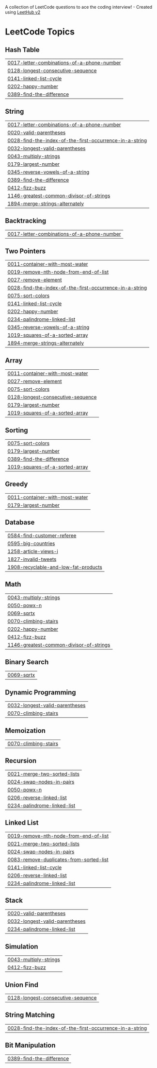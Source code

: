 A collection of LeetCode questions to ace the coding interview! - Created using [LeetHub v2](https://github.com/arunbhardwaj/LeetHub-2.0)
<!---LeetCode Topics Start-->
# LeetCode Topics
## Hash Table
|  |
| ------- |
| [0017-letter-combinations-of-a-phone-number](https://github.com/ikarannarode/Leetcode/tree/master/0017-letter-combinations-of-a-phone-number) |
| [0128-longest-consecutive-sequence](https://github.com/ikarannarode/Leetcode/tree/master/0128-longest-consecutive-sequence) |
| [0141-linked-list-cycle](https://github.com/ikarannarode/Leetcode/tree/master/0141-linked-list-cycle) |
| [0202-happy-number](https://github.com/ikarannarode/Leetcode/tree/master/0202-happy-number) |
| [0389-find-the-difference](https://github.com/ikarannarode/Leetcode/tree/master/0389-find-the-difference) |
## String
|  |
| ------- |
| [0017-letter-combinations-of-a-phone-number](https://github.com/ikarannarode/Leetcode/tree/master/0017-letter-combinations-of-a-phone-number) |
| [0020-valid-parentheses](https://github.com/ikarannarode/Leetcode/tree/master/0020-valid-parentheses) |
| [0028-find-the-index-of-the-first-occurrence-in-a-string](https://github.com/ikarannarode/Leetcode/tree/master/0028-find-the-index-of-the-first-occurrence-in-a-string) |
| [0032-longest-valid-parentheses](https://github.com/ikarannarode/Leetcode/tree/master/0032-longest-valid-parentheses) |
| [0043-multiply-strings](https://github.com/ikarannarode/Leetcode/tree/master/0043-multiply-strings) |
| [0179-largest-number](https://github.com/ikarannarode/Leetcode/tree/master/0179-largest-number) |
| [0345-reverse-vowels-of-a-string](https://github.com/ikarannarode/Leetcode/tree/master/0345-reverse-vowels-of-a-string) |
| [0389-find-the-difference](https://github.com/ikarannarode/Leetcode/tree/master/0389-find-the-difference) |
| [0412-fizz-buzz](https://github.com/ikarannarode/Leetcode/tree/master/0412-fizz-buzz) |
| [1146-greatest-common-divisor-of-strings](https://github.com/ikarannarode/Leetcode/tree/master/1146-greatest-common-divisor-of-strings) |
| [1894-merge-strings-alternately](https://github.com/ikarannarode/Leetcode/tree/master/1894-merge-strings-alternately) |
## Backtracking
|  |
| ------- |
| [0017-letter-combinations-of-a-phone-number](https://github.com/ikarannarode/Leetcode/tree/master/0017-letter-combinations-of-a-phone-number) |
## Two Pointers
|  |
| ------- |
| [0011-container-with-most-water](https://github.com/ikarannarode/Leetcode/tree/master/0011-container-with-most-water) |
| [0019-remove-nth-node-from-end-of-list](https://github.com/ikarannarode/Leetcode/tree/master/0019-remove-nth-node-from-end-of-list) |
| [0027-remove-element](https://github.com/ikarannarode/Leetcode/tree/master/0027-remove-element) |
| [0028-find-the-index-of-the-first-occurrence-in-a-string](https://github.com/ikarannarode/Leetcode/tree/master/0028-find-the-index-of-the-first-occurrence-in-a-string) |
| [0075-sort-colors](https://github.com/ikarannarode/Leetcode/tree/master/0075-sort-colors) |
| [0141-linked-list-cycle](https://github.com/ikarannarode/Leetcode/tree/master/0141-linked-list-cycle) |
| [0202-happy-number](https://github.com/ikarannarode/Leetcode/tree/master/0202-happy-number) |
| [0234-palindrome-linked-list](https://github.com/ikarannarode/Leetcode/tree/master/0234-palindrome-linked-list) |
| [0345-reverse-vowels-of-a-string](https://github.com/ikarannarode/Leetcode/tree/master/0345-reverse-vowels-of-a-string) |
| [1019-squares-of-a-sorted-array](https://github.com/ikarannarode/Leetcode/tree/master/1019-squares-of-a-sorted-array) |
| [1894-merge-strings-alternately](https://github.com/ikarannarode/Leetcode/tree/master/1894-merge-strings-alternately) |
## Array
|  |
| ------- |
| [0011-container-with-most-water](https://github.com/ikarannarode/Leetcode/tree/master/0011-container-with-most-water) |
| [0027-remove-element](https://github.com/ikarannarode/Leetcode/tree/master/0027-remove-element) |
| [0075-sort-colors](https://github.com/ikarannarode/Leetcode/tree/master/0075-sort-colors) |
| [0128-longest-consecutive-sequence](https://github.com/ikarannarode/Leetcode/tree/master/0128-longest-consecutive-sequence) |
| [0179-largest-number](https://github.com/ikarannarode/Leetcode/tree/master/0179-largest-number) |
| [1019-squares-of-a-sorted-array](https://github.com/ikarannarode/Leetcode/tree/master/1019-squares-of-a-sorted-array) |
## Sorting
|  |
| ------- |
| [0075-sort-colors](https://github.com/ikarannarode/Leetcode/tree/master/0075-sort-colors) |
| [0179-largest-number](https://github.com/ikarannarode/Leetcode/tree/master/0179-largest-number) |
| [0389-find-the-difference](https://github.com/ikarannarode/Leetcode/tree/master/0389-find-the-difference) |
| [1019-squares-of-a-sorted-array](https://github.com/ikarannarode/Leetcode/tree/master/1019-squares-of-a-sorted-array) |
## Greedy
|  |
| ------- |
| [0011-container-with-most-water](https://github.com/ikarannarode/Leetcode/tree/master/0011-container-with-most-water) |
| [0179-largest-number](https://github.com/ikarannarode/Leetcode/tree/master/0179-largest-number) |
## Database
|  |
| ------- |
| [0584-find-customer-referee](https://github.com/ikarannarode/Leetcode/tree/master/0584-find-customer-referee) |
| [0595-big-countries](https://github.com/ikarannarode/Leetcode/tree/master/0595-big-countries) |
| [1258-article-views-i](https://github.com/ikarannarode/Leetcode/tree/master/1258-article-views-i) |
| [1827-invalid-tweets](https://github.com/ikarannarode/Leetcode/tree/master/1827-invalid-tweets) |
| [1908-recyclable-and-low-fat-products](https://github.com/ikarannarode/Leetcode/tree/master/1908-recyclable-and-low-fat-products) |
## Math
|  |
| ------- |
| [0043-multiply-strings](https://github.com/ikarannarode/Leetcode/tree/master/0043-multiply-strings) |
| [0050-powx-n](https://github.com/ikarannarode/Leetcode/tree/master/0050-powx-n) |
| [0069-sqrtx](https://github.com/ikarannarode/Leetcode/tree/master/0069-sqrtx) |
| [0070-climbing-stairs](https://github.com/ikarannarode/Leetcode/tree/master/0070-climbing-stairs) |
| [0202-happy-number](https://github.com/ikarannarode/Leetcode/tree/master/0202-happy-number) |
| [0412-fizz-buzz](https://github.com/ikarannarode/Leetcode/tree/master/0412-fizz-buzz) |
| [1146-greatest-common-divisor-of-strings](https://github.com/ikarannarode/Leetcode/tree/master/1146-greatest-common-divisor-of-strings) |
## Binary Search
|  |
| ------- |
| [0069-sqrtx](https://github.com/ikarannarode/Leetcode/tree/master/0069-sqrtx) |
## Dynamic Programming
|  |
| ------- |
| [0032-longest-valid-parentheses](https://github.com/ikarannarode/Leetcode/tree/master/0032-longest-valid-parentheses) |
| [0070-climbing-stairs](https://github.com/ikarannarode/Leetcode/tree/master/0070-climbing-stairs) |
## Memoization
|  |
| ------- |
| [0070-climbing-stairs](https://github.com/ikarannarode/Leetcode/tree/master/0070-climbing-stairs) |
## Recursion
|  |
| ------- |
| [0021-merge-two-sorted-lists](https://github.com/ikarannarode/Leetcode/tree/master/0021-merge-two-sorted-lists) |
| [0024-swap-nodes-in-pairs](https://github.com/ikarannarode/Leetcode/tree/master/0024-swap-nodes-in-pairs) |
| [0050-powx-n](https://github.com/ikarannarode/Leetcode/tree/master/0050-powx-n) |
| [0206-reverse-linked-list](https://github.com/ikarannarode/Leetcode/tree/master/0206-reverse-linked-list) |
| [0234-palindrome-linked-list](https://github.com/ikarannarode/Leetcode/tree/master/0234-palindrome-linked-list) |
## Linked List
|  |
| ------- |
| [0019-remove-nth-node-from-end-of-list](https://github.com/ikarannarode/Leetcode/tree/master/0019-remove-nth-node-from-end-of-list) |
| [0021-merge-two-sorted-lists](https://github.com/ikarannarode/Leetcode/tree/master/0021-merge-two-sorted-lists) |
| [0024-swap-nodes-in-pairs](https://github.com/ikarannarode/Leetcode/tree/master/0024-swap-nodes-in-pairs) |
| [0083-remove-duplicates-from-sorted-list](https://github.com/ikarannarode/Leetcode/tree/master/0083-remove-duplicates-from-sorted-list) |
| [0141-linked-list-cycle](https://github.com/ikarannarode/Leetcode/tree/master/0141-linked-list-cycle) |
| [0206-reverse-linked-list](https://github.com/ikarannarode/Leetcode/tree/master/0206-reverse-linked-list) |
| [0234-palindrome-linked-list](https://github.com/ikarannarode/Leetcode/tree/master/0234-palindrome-linked-list) |
## Stack
|  |
| ------- |
| [0020-valid-parentheses](https://github.com/ikarannarode/Leetcode/tree/master/0020-valid-parentheses) |
| [0032-longest-valid-parentheses](https://github.com/ikarannarode/Leetcode/tree/master/0032-longest-valid-parentheses) |
| [0234-palindrome-linked-list](https://github.com/ikarannarode/Leetcode/tree/master/0234-palindrome-linked-list) |
## Simulation
|  |
| ------- |
| [0043-multiply-strings](https://github.com/ikarannarode/Leetcode/tree/master/0043-multiply-strings) |
| [0412-fizz-buzz](https://github.com/ikarannarode/Leetcode/tree/master/0412-fizz-buzz) |
## Union Find
|  |
| ------- |
| [0128-longest-consecutive-sequence](https://github.com/ikarannarode/Leetcode/tree/master/0128-longest-consecutive-sequence) |
## String Matching
|  |
| ------- |
| [0028-find-the-index-of-the-first-occurrence-in-a-string](https://github.com/ikarannarode/Leetcode/tree/master/0028-find-the-index-of-the-first-occurrence-in-a-string) |
## Bit Manipulation
|  |
| ------- |
| [0389-find-the-difference](https://github.com/ikarannarode/Leetcode/tree/master/0389-find-the-difference) |
<!---LeetCode Topics End-->